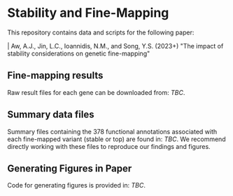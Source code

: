 # Stability and Fine-Mapping

This repository contains data and scripts for the following paper:

| Aw, A.J., Jin, L.C., Ioannidis, N.M., and Song, Y.S. (2023+) "The impact of stability considerations on genetic fine-mapping"

## Fine-mapping results

Raw result files for each gene can be downloaded from: _TBC_. 

## Summary data files

Summary files containing the 378 functional annotations associated with each fine-mapped variant (stable or top) are found in: _TBC_. We recommend directly working with these files to reproduce our findings and figures.

## Generating Figures in Paper

Code for generating figures is provided in: _TBC_.

